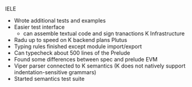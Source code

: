 IELE
- Wrote additional tests and examples
- Easier test interface
  - can assemble textual code and sign tranactions
K Infrastructure
- Radu up to speed on K backend plans
Plutus
- Typing rules finished except module import/export
 - Can typecheck about 500 lines of the Prelude
 - Found some differences between spec and prelude
EVM
- Viper parser connected to K semantics
  (K does not natively support indentation-sensitive grammars)
- Started semantics test suite
